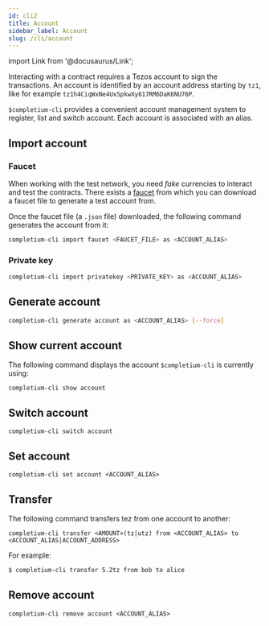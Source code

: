 ```yaml
---
id: cli2
title: Account
sidebar_label: Account
slug: /cli/account
---
```

import Link from '@docusaurus/Link';

Interacting with a contract requires a Tezos account to sign the transactions. An account is identified by an account address starting by `tz1`, like for example `tz1h4CiqWxNe4UxSpkwXy617RM6DaK6NU76P`.

`$completium-cli` provides a convenient account management system to register, list and switch account. Each account is associated with an alias.

## Import account

### Faucet

When working with the test network, you need *fake* currencies to interact and test the contracts. There exists a [faucet](/docs/dapp-tools/faucet#create-a-test-account) from which you can download a faucet file to generate a test account from.

<DappButton url="https://faucet.tzalpha.net/" txt="open faucet"/>

Once the faucet file (a `.json` file) downloaded, the following command generates the account from it:

```bash
completium-cli import faucet <FAUCET_FILE> as <ACCOUNT_ALIAS>
```

### Private key

```bash
completium-cli import privatekey <PRIVATE_KEY> as <ACCOUNT_ALIAS>
```

## Generate account

```bash
completium-cli generate account as <ACCOUNT_ALIAS> [--force]
```

## Show current account

The following command displays the account `$completium-cli` is currently using:

```
completium-cli show account
```

## Switch account

```
completium-cli switch account
```

## Set account

```
completium-cli set account <ACCOUNT_ALIAS>
```

## Transfer

The following command transfers tez from one account to another:

```
completium-cli transfer <AMOUNT>(tz|utz) from <ACCOUNT_ALIAS> to <ACCOUNT_ALIAS|ACCOUNT_ADDRESS>
```

For example:

```bash
$ completium-cli transfer 5.2tz from bob to alice
```

## Remove account

```
completium-cli remove account <ACCOUNT_ALIAS>
```